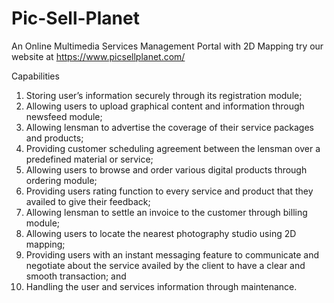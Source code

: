 # Pic-Sell-Planet
An Online Multimedia Services Management Portal with 2D Mapping
try our website at https://www.picsellplanet.com/

Capabilities
1. Storing user’s information securely through its registration module;
2. Allowing users to upload graphical content and information through newsfeed module;
3. Allowing lensman to advertise the coverage of their service packages and products;
4. Providing customer scheduling agreement between the lensman over a predefined material or service;
5. Allowing users to browse and order various digital products through ordering module;
6. Providing users rating function to every service and product that they availed to give their feedback;
7. Allowing lensman to settle an invoice to the customer through billing module;
8. Allowing users to locate the nearest photography studio using 2D mapping;
9. Providing users with an instant messaging feature to communicate and negotiate about the service availed by the client to have a clear and smooth transaction; and
10. Handling the user and services information through maintenance.
